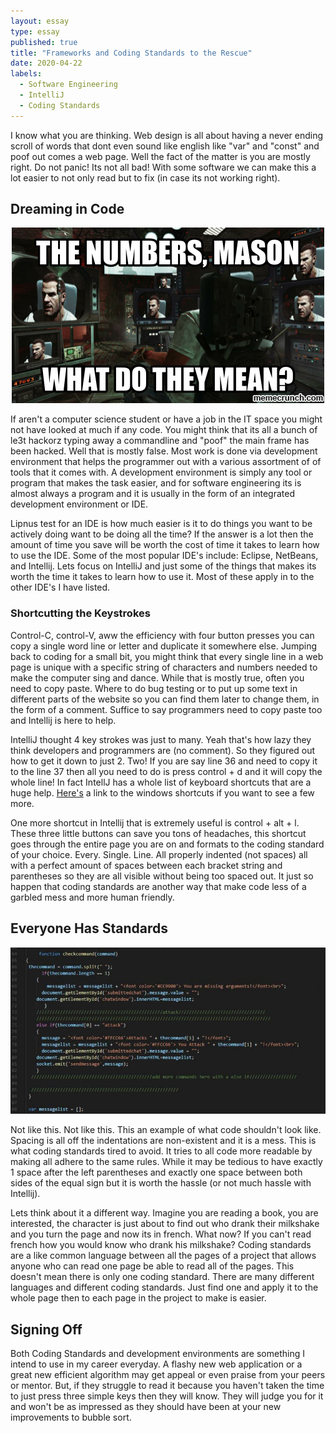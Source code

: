 ```yaml
---
layout: essay
type: essay
published: true
title: "Frameworks and Coding Standards to the Rescue"
date: 2020-04-22
labels:
  - Software Engineering
  - IntelliJ
  - Coding Standards
---
```


I know what you are thinking. Web design is all about having a never ending scroll of words that dont even sound like english like "var" and "const" and poof out comes a web page. Well the fact of the matter is you are mostly right. Do not panic! Its not all bad! With some software we can make this a lot easier to not only read but to fix (in case its not working right).

## Dreaming in Code

 <div style="text-align: center">
    <img class="ui image large center" src="../images/numbers.png" alt = ''> 
 </div>
 

If aren't a computer science student or have a job in the IT space you might not have looked at much if any code. You might think that its all a bunch of le3t hackorz typing away a commandline and "poof" the main frame has been hacked. Well that is mostly false. Most work is done via development environment that helps the programmer out with a various assortment of of tools that it comes with. A development environment is simply any tool or program that makes the task easier, and for software engineering  its is almost always a program and it is usually in the form of an integrated development environment or IDE. 

Lipnus test for an IDE is how much easier is it to do things you want to be actively doing want to be doing all the time? If the answer is a lot then the amount of time you save will be worth the cost of time it takes to learn how to use the IDE. Some of the most popular IDE's include: Eclipse, NetBeans, and Intellij. Lets focus on IntelliJ and just some of the things that makes its worth the time it takes to learn how to use it. Most of these apply in to the other IDE's I have listed.

### Shortcutting the Keystrokes

Control-C, control-V, aww the efficiency with four button presses you can copy a single word line or letter and duplicate it somewhere else. Jumping back to coding for a small bit, you might think that every single line in a web page is unique with a specific string of characters and numbers needed to make the computer sing and dance. While that is mostly true, often you need to copy paste. Where to do bug testing or to put up some text in different parts of the website so you can find them later to change them, in the form of a comment. Suffice to say programmers need to copy paste too and Intellij is here to help.

IntelliJ thought 4 key strokes was just to many. Yeah that's how lazy they think developers and programmers are (no comment). So they figured out how to get it down to just 2. Two! If you are say line 36 and need to copy it to the line 37 then all you need to do is press control + d and it will copy the whole line! In fact IntellJ has a whole list of keyboard shortcuts that are a huge help. <a href = "https://www.jetbrains.com/help/idea/mastering-keyboard-shortcuts.html">Here's<a/> a link to the windows shortcuts if you want to see a few more.

One more shortcut in Intellij that is extremely useful is control + alt + l. These three little buttons can save you tons of headaches, this shortcut goes through the entire page you are on and formats to the coding standard of your choice. Every. Single. Line. All properly indented (not spaces) all with a perfect amount of spaces between each bracket string and parentheses so they are all visible without being too spaced out. It just so happen that coding standards are another way that make code less of a garbled mess and more human friendly.

## Everyone Has Standards

 <div style="text-align: center">
<img class="ui image large center aligned" src="../images/bad_indentation.jpg" alt = ''> 
 </div>

Not like this. Not like this. This an example of what code shouldn't look like. Spacing is all off the indentations are non-existent and it is a mess. This is what coding standards tired to avoid. It tries to all code more readable by making all adhere to the same rules. While it may be tedious to have exactly 1 space after the left parentheses and exactly one space between both sides of the equal sign but it is worth the hassle (or not much hassle with Intellij). 

Lets think about it a different way. Imagine you are reading a book, you are interested, the character is just about to find out who drank their milkshake and you turn the page and now its in french. What now? If you can't read french how you would know who drank his milkshake? Coding standards are a like common language between all the pages of a project that allows anyone who can read one page be able to read all of the pages. This doesn't mean there is only one coding standard. There are many different languages and different coding standards. Just find one and apply it to the whole page then to each page in the project to make is easier. 

## Signing Off

Both Coding Standards and development environments are something I intend to use in my career everyday. A flashy new web application or a great new efficient algorithm may get appeal or even praise from your peers or mentor. But, if they struggle to read it because you haven't taken the time to just press three simple keys then they will know. They will judge you for it and won't be as impressed as they should have been at your new improvements to bubble sort.

